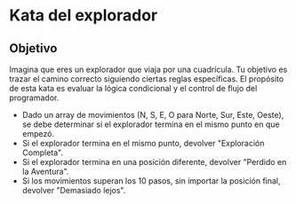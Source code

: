 # Kata del explorador

## Objetivo
Imagina que eres un explorador que viaja por una cuadrícula. Tu objetivo es trazar el camino correcto siguiendo ciertas reglas específicas. El propósito de esta kata es evaluar la lógica condicional y el control de flujo del programador.

- Dado un array de movimientos (N, S, E, O para Norte, Sur, Este, Oeste), se debe determinar si el explorador termina en el mismo punto en que empezó.
- Si el explorador termina en el mismo punto, devolver "Exploración Completa".
- Si el explorador termina en una posición diferente, devolver "Perdido en la Aventura".
- Si los movimientos superan los 10 pasos, sin importar la posición final, devolver "Demasiado lejos".